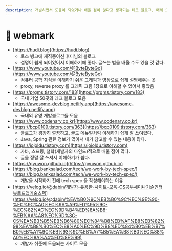 ```yaml
---
description: 개발하면서 도움이 되었거나 배울 점이 많다고 생각되는 테크 블로그, 매체 모음
---
```


# 🔖 webmark

* [https://hudi.blog](https://hudi.blog)
  * 토스 뱅크에 재직중이신 후디님의 블로그&#x20;
  * 설명이 쉽게 되어있어서 이해하기에 좋다. 글쓰는 법을 배울 수도 있을 것 같다.&#x20;
* [https://www.youtube.com/@ByteByteGo](https://www.youtube.com/@ByteByteGo)
  * 컴퓨터 공학 지식을 이해하기 쉬운 그래픽과 영상으로 쉽게 설명해주는 곳&#x20;
  * proxy, reverse proxy 를 그래픽 그림 1장으로 이해할 수 있어서 좋았음 &#x20;
* [https://prgms.tistory.com/183](https://prgms.tistory.com/183)
  * 국내 기업 50곳의 테크 블로그 모음&#x20;
* [https://awesome-devblog.netlify.app](https://awesome-devblog.netlify.app)
  * 국내외 유명 개발블로그들 모음
* [https://www.codenary.co.kr](https://www.codenary.co.kr)
* [https://bcp0109.tistory.com/363](https://bcp0109.tistory.com/363)
  * 블로그가 굉장히 깔끔하고, 글도 메뉴얼처럼 이해하기 쉽게 잘 쓰여있다.&#x20;
  * Java, Spring 관련 정보가 많아서 내가 참고할 수 있는 내용이 많다.&#x20;
* [https://jojoldu.tistory.com](https://jojoldu.tistory.com)
  * 자바, 스프링, 철학(개발자의 마인드)적으로 배울 점이 많다.&#x20;
  * 글을 정말 잘 쓰셔서 이해하기가 쉽다.&#x20;
* [https://gyuwon.github.io](https://gyuwon.github.io)
* [https://blog.banksalad.com/tech/we-work-by-tech-spec/](https://blog.banksalad.com/tech/we-work-by-tech-spec/)
  * 개발을 시작하기 전에 tech spec 을 작성해야하는 이유&#x20;
* [https://velog.io/@dabin/개발자-유용한-사이트-모음-CS공부세미나기술인터뷰로드맵기술스펙](https://velog.io/@dabin/%EA%B0%9C%EB%B0%9C%EC%9E%90-%EC%9C%A0%EC%9A%A9%ED%95%9C-%EC%82%AC%EC%9D%B4%ED%8A%B8-%EB%AA%A8%EC%9D%8C-CS%EA%B3%B5%EB%B6%80%EC%84%B8%EB%AF%B8%EB%82%98%EA%B8%B0%EC%88%A0%EC%9D%B8%ED%84%B0%EB%B7%B0%EB%A1%9C%EB%93%9C%EB%A7%B5%EA%B8%B0%EC%88%A0%EC%8A%A4%ED%8E%99)
  * 개발자 취준에 도움되는 사이트 모음&#x20;
